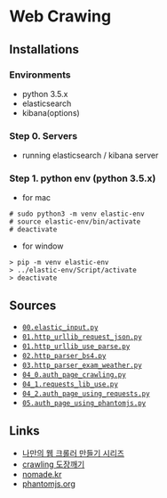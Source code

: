 # Web Crawing


## Installations

### Environments
- python 3.5.x
- elasticsearch
- kibana(options)

### Step 0. Servers 
- running elasticsearch / kibana server

### Step 1. python env (python 3.5.x)
- for mac

```
# sudo python3 -m venv elastic-env
# source elastic-env/bin/activate
# deactivate
```

- for window

```
> pip -m venv elastic-env
> ../elastic-env/Script/activate
> deactivate
```

## Sources

- [`00.elastic_input.py`](python/00.elastic_input.py)
- [`01.http_urllib_request_json.py`](python/01.http_urllib_request_json.py)
- [`01.http_urllib_use_parse.py`](python/01.http_urllib_use_parse.py)
- [`02.http_parser_bs4.py`](python/02.http_parser_bs4.py)
- [`03.http_parser_exam_weather.py`](python/03.http_parser_exam_weather.py)
- [`04_0.auth_page_crawling.py`](python/04_0.auth_page_crawling.py)
- [`04_1.requests_lib_use.py`](python/04_1.requests_lib_use.py)
- [`04_2.auth_page_using_requests.py`](python/04_2.auth_page_using_requests.py)
- [`05.auth_page_using_phantomjs.py`](python/05.auth_page_using_phantomjs.py)

## Links

- [나만의 웹 크롤러 만들기 시리즈](https://beomi.github.io/2017/02/27/HowToMakeWebCrawler-With-Selenium/)
- [crawling 도장깨기](https://askdjango.github.io/)
- [nomade.kr](https://nomade.kr/vod/automation/135/)
- [phantomjs.org](http://phantomjs.org/quick-start.html)